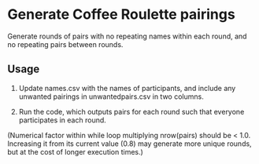 # Generate Coffee Roulette pairings

Generate rounds of pairs with no repeating names within each round, and no repeating pairs between rounds.

## Usage

1. Update names.csv with the names of participants, and include any unwanted pairings in unwantedpairs.csv in two columns.

1. Run the code, which outputs pairs for each round such that everyone participates in each round.

(Numerical factor within while loop multiplying nrow(pairs) should be < 1.0. Increasing it from its current value (0.8) may generate more unique rounds, but at the cost of longer execution times.)
